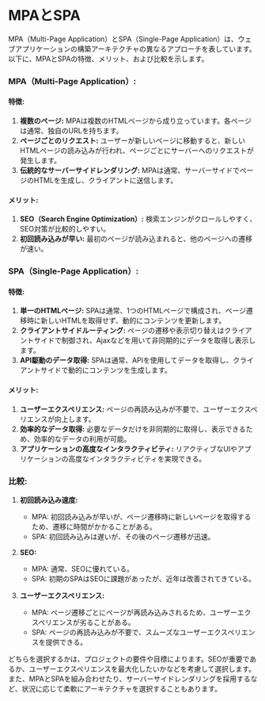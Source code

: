 # MPAとSPA

MPA（Multi-Page Application）とSPA（Single-Page 
Application）は、ウェブアプリケーションの構築アーキテクチャの異なるアプローチを表しています。以下に、MPAとSPAの特徴、メリット、および比較を示します。

### MPA（Multi-Page Application）:

#### 特徴:
1. **複数のページ:** MPAは複数のHTMLページから成り立っています。各ページは通常、独自のURLを持ちます。
2. **ページごとのリクエスト:** 
ユーザーが新しいページに移動すると、新しいHTMLページの読み込みが行われ、ページごとにサーバーへのリクエストが発生します。
3. **伝統的なサーバーサイドレンダリング:** 
MPAは通常、サーバーサイドでページのHTMLを生成し、クライアントに送信します。

#### メリット:
1. **SEO（Search Engine Optimization）:** 検索エンジンがクロールしやすく、SEO対策が比較的しやすい。
2. **初回読み込みが早い:** 最初のページが読み込まれると、他のページへの遷移が速い。

### SPA（Single-Page Application）:

#### 特徴:
1. **単一のHTMLページ:** 
SPAは通常、1つのHTMLページで構成され、ページ遷移時に新しいHTMLを取得せず、動的にコンテンツを更新します。
2. **クライアントサイドルーティング:** 
ページの遷移や表示切り替えはクライアントサイドで制御され、Ajaxなどを用いて非同期的にデータを取得し表示します。
3. **API駆動のデータ取得:** 
SPAは通常、APIを使用してデータを取得し、クライアントサイドで動的にコンテンツを生成します。

#### メリット:
1. **ユーザーエクスペリエンス:** ページの再読み込みが不要で、ユーザーエクスペリエンスが向上します。
2. **効率的なデータ取得:** 必要なデータだけを非同期的に取得し、表示できるため、効率的なデータの利用が可能。
3. **アプリケーションの高度なインタラクティビティ:** 
リアクティブなUIやアプリケーションの高度なインタラクティビティを実現できる。

### 比較:

1. **初回読み込み速度:**
   - MPA: 初回読み込みが早いが、ページ遷移時に新しいページを取得するため、遷移に時間がかかることがある。
   - SPA: 初回読み込みは遅いが、その後のページ遷移が迅速。

2. **SEO:**
   - MPA: 通常、SEOに優れている。
   - SPA: 初期のSPAはSEOに課題があったが、近年は改善されてきている。

3. **ユーザーエクスペリエンス:**
   - MPA: ページ遷移ごとにページが再読み込みされるため、ユーザーエクスペリエンスが劣ることがある。
   - SPA: ページの再読み込みが不要で、スムーズなユーザーエクスペリエンスを提供できる。

どちらを選択するかは、プロジェクトの要件や目標によります。SEOが重要であるか、ユーザーエクスペリエンスを最大化したいかなどを考慮して選択します。また、MPAとSPAを組み合わせたり、サーバーサイドレンダリングを採用するなど、状況に応じて柔軟にアーキテクチャを選択することもあります。

